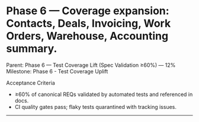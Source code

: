 # Phase 6 — Coverage expansion: Contacts, Deals, Invoicing, Work Orders, Warehouse, Accounting summary.

Parent: Phase 6 — Test Coverage Lift (Spec Validation ≥60%) — 12%
Milestone: Phase 6 - Test Coverage Uplift

Acceptance Criteria
- ≥60% of canonical REQs validated by automated tests and referenced in docs.
- CI quality gates pass; flaky tests quarantined with tracking issues.
- --
